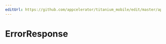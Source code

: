 ```yaml
---
editUrl: https://github.com/appcelerator/titanium_mobile/edit/master/apidoc/Titanium/ErrorResponse.yml
---
```

# ErrorResponse

<TypeHeader/>

<ApiDocs/>
